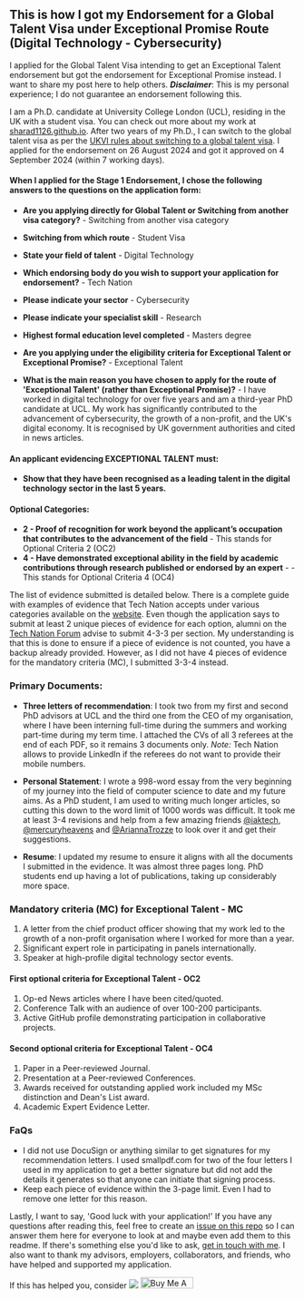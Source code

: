 ## This is how I got my Endorsement for a Global Talent Visa under Exceptional Promise Route (Digital Technology - Cybersecurity)

I applied for the Global Talent Visa intending to get an Exceptional Talent endorsement but got the endorsement for Exceptional Promise instead. I want to share my post here to help others. _**Disclaimer**_: This is my personal experience; I do not guarantee an endorsement following this.

I am a Ph.D. candidate at University College London (UCL), residing in the UK with a student visa. You can check out more about my work at [sharad1126.github.io](https://sharad1126.github.io/). After two years of my Ph.D., I can switch to the global talent visa as per the [UKVI rules about switching to a global talent visa](https://www.gov.uk/global-talent/switch-to-this-visa). I applied for the endorsement on 26 August 2024 and got it approved on 4 September 2024 (within 7 working days). 

#### When I applied for the Stage 1 Endorsement, I chose the following answers to the questions on the application form:

* **Are you applying directly for Global Talent or Switching from another visa category?** - Switching from another visa category
* **Switching from which route** - Student Visa
  
* **State your field of talent** - Digital Technology
* **Which endorsing body do you wish to support your application for endorsement?** - Tech Nation
* **Please indicate your sector** - Cybersecurity
* **Please indicate your specialist skill** - Research
* **Highest formal education level completed** - Masters degree
  
* **Are you applying under the eligibility criteria for Exceptional Talent or Exceptional Promise?** - Exceptional Talent
* **What is the main reason you have chosen to apply for the route of 'Exceptional Talent' (rather than Exceptional Promise)?** - I have worked in digital technology for over five years and am a third-year PhD candidate at UCL. My work has significantly contributed to the advancement of cybersecurity, the growth of a non-profit, and the UK's digital economy. It is recognised by UK government authorities and cited in news articles.

#### An applicant evidencing EXCEPTIONAL TALENT must:

* **Show that they have been recognised as a leading talent in the digital technology sector in the last 5 years.**

#### Optional Categories:

* **2 - Proof of recognition for work beyond the applicant’s occupation that contributes to the advancement of the field** - This stands for Optional Criteria 2 (OC2)
* **4 - Have demonstrated exceptional ability in the field by academic contributions through research published or endorsed by an expert** - - This stands for Optional Criteria 4 (OC4)

The list of evidence submitted is detailed below. There is a complete guide with examples of evidence that Tech Nation accepts under various categories available on the [website](https://stagetechn.wpengine.com/visa-tech-nation-visa-guide/#examples-of-evidence). Even though the application says to submit at least 2 unique pieces of evidence for each option, alumni on the [Tech Nation Forum](https://discourse.tnvisaforum.org/) advise to submit 4-3-3 per section. My understanding is that this is done to ensure if a piece of evidence is not counted, you have a backup already provided. However, as I did not have 4 pieces of evidence for the mandatory criteria (MC), I submitted 3-3-4 instead.

### Primary Documents:

* **Three letters of recommendation**: I took two from my first and second PhD advisors at UCL and the third one from the CEO of my organisation, where I have been interning full-time during the summers and working part-time during my term time. I attached the CVs of all 3 referees at the end of each PDF, so it remains 3 documents only. _Note:_ Tech Nation allows to provide LinkedIn if the referees do not want to provide their mobile numbers.
  
* **Personal Statement**: I wrote a 998-word essay from the very beginning of my journey into the field of computer science to date and my future aims. As a PhD student, I am used to writing much longer articles, so cutting this down to the word limit of 1000 words was difficult. It took me at least 3-4 revisions and help from a few amazing friends [@iaktech](https://twitter.com/iaktech), [@mercuryheavens](https://twitter.com/mercuryheavens) and [@AriannaTrozze](https://twitter.com/AriannaTrozze) to look over it and get their suggestions.

* **Resume**: I updated my resume to ensure it aligns with all the documents I submitted in the evidence. It was almost three pages long. PhD students end up having a lot of publications, taking up considerably more space.

### Mandatory criteria (MC) for Exceptional Talent - MC

1. A letter from the chief product officer showing that my work led to the growth of a non-profit organisation where I worked for more than a year.
2. Significant expert role in participating in panels internationally.
3. Speaker at high-profile digital technology sector events.
   
#### First optional criteria for Exceptional Talent - OC2

1. Op-ed News articles where I have been cited/quoted.
2. Conference Talk with an audience of over 100-200 participants.
3. Active GitHub profile demonstrating participation in collaborative projects.
   
#### Second optional criteria for Exceptional Talent - OC4

1. Paper in a Peer-reviewed Journal.
2. Presentation at a Peer-reviewed Conferences.
3. Awards received for outstanding applied work included my MSc distinction and Dean's List award.
4. Academic Expert Evidence Letter.

### FaQs

* I did not use DocuSign or anything similar to get signatures for my recommendation letters. I used smallpdf.com for two of the four letters I used in my application to get a better signature but did not add the details it generates so that anyone can initiate that signing process.
* Keep each piece of evidence within the 3-page limit. Even I had to remove one letter for this reason.

Lastly, I want to say, 'Good luck with your application!' If you have any questions after reading this, feel free to create an [issue on this repo](https://github.com/sharad1126/global-talent-visa/issues) so I can answer them here for everyone to look at and maybe even add them to this readme. If there's something else you'd like to ask, [get in touch with me](https://sharad1126.github.io/). I also want to thank my advisors, employers, collaborators, and friends, who have helped and supported my application. 

If this has helped you, consider [![](https://img.shields.io/static/v1?label=Sponsor&message=%E2%9D%A4&logo=GitHub&color=%23fe8e86)](https://github.com/sponsors/sharad1126)
<a href="https://www.buymeacoffee.com/sharad1126" target="_blank"><img src="https://cdn.buymeacoffee.com/buttons/default-orange.png" alt="Buy Me A Coffee" height="20" width="93"></a>
